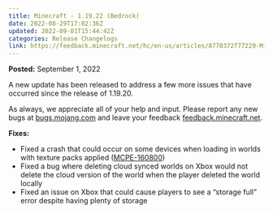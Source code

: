 ```yaml
---
title: Minecraft - 1.19.22 (Bedrock)
date: 2022-08-29T17:02:36Z
updated: 2022-09-01T15:44:42Z
categories: Release Changelogs
link: https://feedback.minecraft.net/hc/en-us/articles/8770372777229-Minecraft-1-19-22-Bedrock
---
```


**Posted:** September 1, 2022

A new update has been released to address a few more issues that have occurred since the release of 1.19.20.

As always, we appreciate all of your help and input. Please report any new bugs at [bugs.mojang.com](http://bugs.mojang.com/) and leave your feedback [feedback.minecraft.net](http://feedback.minecraft.net/).

**Fixes:**

- Fixed a crash that could occur on some devices when loading in worlds with texture packs applied ([MCPE-160800](https://bugs.mojang.com/browse/MCPE-160800))
- Fixed a bug where deleting cloud synced worlds on Xbox would not delete the cloud version of the world when the player deleted the world locally
- Fixed an issue on Xbox that could cause players to see a “storage full” error despite having plenty of storage
